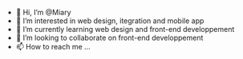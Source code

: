 - 👋 Hi, I’m @Miary
- 👀 I’m interested in web design, itegration and mobile app
- 🌱 I’m currently learning web design and front-end developpement
- 💞️ I’m looking to collaborate on front-end developpement
- 📫 How to reach me ...

<!---
Miary-Ravaoarisoa/Miary-Ravaoarisoa is a ✨ special ✨ repository because its `README.md` (this file) appears on your GitHub profile.
You can click the Preview link to take a look at your changes.
--->
